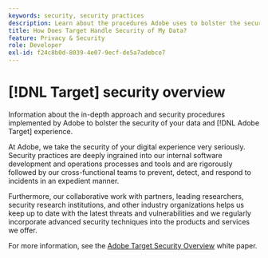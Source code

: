 ```yaml
---
keywords: security, security practices
description: Learn about the procedures Adobe uses to bolster the security of your data and [!DNL Adobe Target] experience.
title: How Does Target Handle Security of My Data?
feature: Privacy & Security
role: Developer
exl-id: f24c8b0d-8039-4e07-9ecf-de5a7adebce7
---
```

# [!DNL Target] security overview

Information about the in-depth approach and security procedures implemented by Adobe to bolster the security of your data and [!DNL Adobe Target] experience.

At Adobe, we take the security of your digital experience very seriously. Security practices are deeply ingrained into our internal software development and operations processes and tools and are rigorously followed by our cross-functional teams to prevent, detect, and respond to incidents in an expedient manner.

Furthermore, our collaborative work with partners, leading researchers, security research institutions, and other industry organizations helps us keep up to date with the latest threats and vulnerabilities and we regularly incorporate advanced security techniques into the products and services we offer.

For more information, see the [Adobe Target Security Overview](https://www.adobe.com/content/dam/cc/en/security/pdfs/AdobeTargetSecurityOverview.pdf) white paper.
